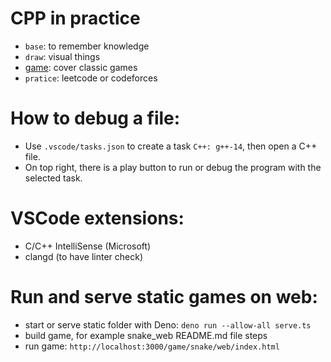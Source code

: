 # CPP in practice

- `base`: to remember knowledge
- `draw`: visual things
- [game](/game/): cover classic games
- `pratice`: leetcode or codeforces

# How to debug a file:

- Use `.vscode/tasks.json` to create a task `C++: g++-14`, then open a C++ file.
- On top right, there is a play button to run or debug the program with the
  selected task.

# VSCode extensions:

- C/C++ IntelliSense (Microsoft)
- clangd (to have linter check)

# Run and serve static games on web:

- start or serve static folder with Deno: `deno run --allow-all serve.ts`
- build game, for example snake_web README.md file steps
- run game: `http://localhost:3000/game/snake/web/index.html`
